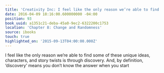 ```yaml
---
title: 'Creativity Inc: I feel like the only reason we’re able to find some of these…'
date: 2016-04-09 18:16:00.600000000 -04:00
position: 93
book_uuid: a1351c21-deba-45a0-9ec2-6322200c1753
location: 'Chapter 8: Change and Randomness'
source: ibooks
touch: true
highlighted_on: '2015-09-13T04:00:00.000Z'
---
```


I feel like the only reason we’re able to find some of these unique ideas, characters, and story twists is through discovery. And, by definition, ‘discovery’ means you don’t know the answer when you start